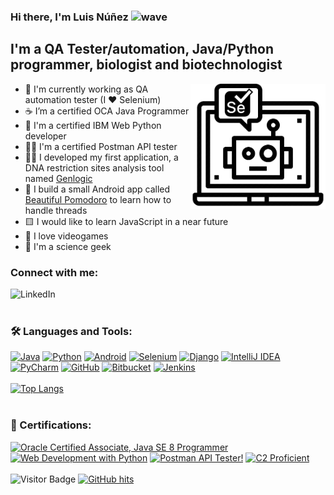 ### Hi there, I'm Luis Núñez <img alt="wave" src="https://raw.githubusercontent.com/syedareehaquasar/syedareehaquasar/master/gifs/Hi.gif" width="26px" height="26"/>

## I'm a QA Tester/automation, Java/Python programmer, biologist and biotechnologist
<img src="https://raw.githubusercontent.com/luinungom/luinungom/master/Selenium.png" align="right" height="200" />

- :robot: I'm currently working as QA automation tester (I ❤️ Selenium)
- :coffee: I’m a certified OCA Java Programmer
- 🐍 I'm a certified IBM Web Python developer
- 👨‍🚀 I'm a certified Postman API tester
- :man_technologist: I developed my first application, a DNA restriction sites analysis tool named [Genlogic](https://github.com/luinungom/Genlogic)
- 🍅 I build a small Android app called [Beautiful Pomodoro](https://github.com/luinungom/beautiful-pomodoro) to learn how to handle threads
- 🟨 I would like to learn JavaScript in a near future
- :space_invader: I love videogames
- :microscope: I'm a science geek

### Connect with me:
[<img align="left" alt="LinkedIn" src="https://img.shields.io/badge/LinkedIn-0077B5?style=for-the-badge&logo=linkedin&logoColor=white"/>](https://www.linkedin.com/in/luisnunezgomez)
<br></br>
### 🛠 Languages and Tools:
[![Java](https://img.shields.io/badge/Java-%23ED8B00.svg?logo=openjdk&logoColor=white)](#)
[![Python](https://img.shields.io/badge/Python-3776AB?logo=python&logoColor=fff)](#)
[![Android](https://img.shields.io/badge/Android-3DDC84?logo=android&logoColor=white)](#)
[![Selenium](https://img.shields.io/badge/Selenium-43B02A?logo=selenium&logoColor=fff)](#)
[![Django](https://img.shields.io/badge/Django-%23092E20.svg?logo=django&logoColor=white)](#)
[![IntelliJ IDEA](https://img.shields.io/badge/IntelliJIDEA-000000.svg?logo=intellij-idea&logoColor=white)](#)
[![PyCharm](https://img.shields.io/badge/PyCharm-000?logo=pycharm&logoColor=fff)](#)
[![GitHub](https://img.shields.io/badge/GitHub-%23121011.svg?logo=github&logoColor=white)](#)
[![Bitbucket](https://img.shields.io/badge/Bitbucket-0052CC?logo=bitbucket&logoColor=fff)](#)
[![Jenkins](https://img.shields.io/badge/Jenkins-D24939?logo=jenkins&logoColor=white)](#)
<br></br>
[![Top Langs](https://github-readme-stats.vercel.app/api/top-langs/?username=luinungom&layout=compact&show_icons=true&theme=tokyonight)](https://github.com/anuraghazra/github-readme-stats)
<br></br>
### 🥇 Certifications:
<a href="https://www.credly.com/badges/bf068285-467b-4ee2-bd97-9737e1cf41b3/" title="Oracle Certified Associate, Java SE 8 Programmer"><img src="https://github.com/user-attachments/assets/f7ab0442-c513-4837-8a2e-c8be43eed65b" alt="Oracle Certified Associate, Java SE 8 Programmer" width="10%" height="" /></a>
<a href="https://www.credly.com/badges/4e2f8bc2-0c7b-41f6-a17e-c5462e0d3621" title="Web Development with Python"><img src="https://images.credly.com/size/340x340/images/1fb00135-23d3-42e9-a745-c7627e8a84bf/image.png" alt="Web Development with Python" width="10%" height="" /></a>
<a href="https://badgr.com/public/assertions/gqf9Jff4SdaOzVZaLg3Lmg?identity__email=luinungom@gmail.com" title="Postman API Tester"><img src="https://github.com/user-attachments/assets/cb2e2180-97c3-47d3-b252-81bddbbeb4ed" alt="Postman API Tester!" width="10%" height="" /></a>
<a href="https://cert.efset.org/cD4hEk" title="C2 Proficient"><img src="https://github.com/user-attachments/assets/aa71593f-a120-48bd-a8e1-b2f35e20a680" alt="C2 Proficient" width="10%" height="" /></a>
<br></br>
![Visitor Badge](https://visitor-badge.laobi.icu/badge?page_id=luinungom.luinungom)
<a href="https://github.com/alwinw/alwinw" target="_blank"><img alt="GitHub hits" src="https://img.shields.io/github/last-commit/luinungom/luinungom?label=profile%20updated&style=flat-square"></a>
